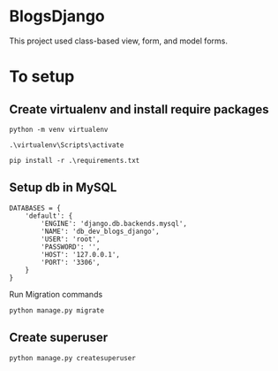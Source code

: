 # BlogsDjango

This project used class-based view, form, and model forms.

# To setup 

## Create virtualenv and install require packages


    python -m venv virtualenv

    .\virtualenv\Scripts\activate

    pip install -r .\requirements.txt


## Setup db in MySQL


    DATABASES = {
        'default': {
            'ENGINE': 'django.db.backends.mysql',
            'NAME': 'db_dev_blogs_django',
            'USER': 'root',
            'PASSWORD': '',
            'HOST': '127.0.0.1',
            'PORT': '3306',
        }
    }


Run Migration commands

    python manage.py migrate


## Create superuser

    python manage.py createsuperuser




    
